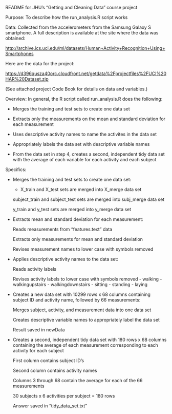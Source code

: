 README for JHU’s “Getting and Cleaning Data” course project

Purpose:  To describe how the run_analysis.R script works

Data:  Collected from the accelerometers from the Samsung Galaxy S smartphone. A full description is available at the site where the data was obtained: 

http://archive.ics.uci.edu/ml/datasets/Human+Activity+Recognition+Using+Smartphones 

Here are the data for the project: 

https://d396qusza40orc.cloudfront.net/getdata%2Fprojectfiles%2FUCI%20HAR%20Dataset.zip

(See attached project Code Book for details on data and variables.)

Overview:  In general, the R script called run_analysis.R does the following:

* Merges the training and test sets to create one data set

* Extracts only the measurements on the mean and standard deviation for each measurement

* Uses descriptive activity names to name the activites in the data set

* Appropriately labels the data set with descriptive variable names

* From the data set in step 4, creates a second, independent tidy data set with the average of each variable for each activity and each subject

Specifics:

* Merges the training and test sets to create one data set:

     - X_train and X_test sets are merged into X_merge data set

    subject_train and subject_test sets are merged into subj_merge data set

    y_train and y_test sets are merged into y_merge data set

* Extracts mean and standard deviation for each measurement:

    Reads measurements from “features.text” data

    Extracts only measurements for mean and standard deviation

    Revises measurement names to lower case with symbols removed

* Applies descriptive activity names to the data set:

    Reads activity labels

    Revises activity labels to lower case with symbols removed
      - walking
      - walkingupstairs
      - walkingdownstairs
      - sitting
      - standing
      - laying

* Creates a new data set with 10299 rows x 68 columns containing subject ID and activity name, followed by 66 measurements:

    Merges subject, activity, and measurement data into one data set

    Creates descriptive variable names to appropriately label the data set

    Result saved in newData

* Creates a second, independent tidy data set with 180 rows x 68 columns containing the average of each measurement corresponding to each activity for each subject

    First column contains subject ID’s

    Second column contains activity names

    Columns 3 through 68 contain the average for each of the 66 measurements

    30 subjects x 6 activities per subject = 180 rows

    Answer saved in “tidy_data_set.txt” 
